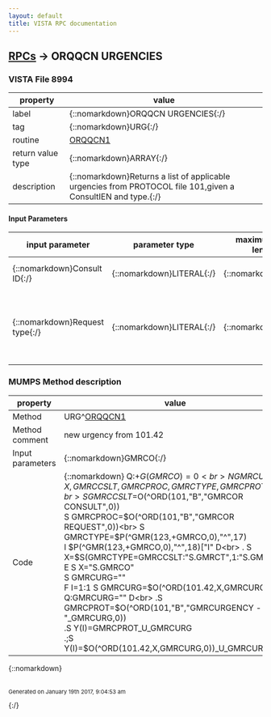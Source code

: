 ```yaml
---
layout: default
title: VISTA RPC documentation
---
```




## [RPCs](TableOfContent.md) &#8594; ORQQCN URGENCIES 



### VISTA File 8994 


 property | value 
--- | --- 
 label | {::nomarkdown}ORQQCN URGENCIES{:/}
 tag | {::nomarkdown}URG{:/}
 routine | [ORQQCN1](http://code.osehra.org/dox/Routine_ORQQCN1_source.html)
 return value type | {::nomarkdown}ARRAY{:/}
 description | {::nomarkdown}Returns a list of applicable urgencies from PROTOCOL file 101,given a ConsultIEN and type.{:/}

#### Input Parameters

| input parameter | parameter type | maximum data length | required | description | 
| --- | --- | --- | --- | --- | 
| {::nomarkdown}Consult ID{:/} | {::nomarkdown}LITERAL{:/} | {::nomarkdown}16{:/} | {::nomarkdown}true{:/} | {::nomarkdown}Internal file number of consult in file 123.{:/} | 
| {::nomarkdown}Request type{:/} | {::nomarkdown}LITERAL{:/} | {::nomarkdown}30{:/} | {::nomarkdown}true{:/} | {::nomarkdown}Consult or procedure.  Pointer to PROTOCOL file 101.  Value iseither 'GMRCOR CONSULT' or 'GMRCOR REQUEST'.{:/} | 


### MUMPS Method description

 property | value 
 --- | --- 
 Method | URG^[ORQQCN1](http://code.osehra.org/dox/Routine_ORQQCN1_source.html)
 Method comment | new urgency from 101.42
 Input parameters | {::nomarkdown}GMRCO{:/}
 Code | {::nomarkdown}  Q:+$G(GMRCO)=0<br> N GMRCURG,X,GMRCCSLT,GMRCPROC,GMRCTYPE,GMRCPROT<br> S GMRCCSLT=$O(^ORD(101,"B","GMRCOR CONSULT",0))<br> S GMRCPROC=$O(^ORD(101,"B","GMRCOR REQUEST",0))<br> S GMRCTYPE=$P(^GMR(123,+GMRCO,0),"^",17)<br> I $P(^GMR(123,+GMRCO,0),"^",18)["I" D<br> . S X=$S(GMRCTYPE=GMRCCSLT:"S.GMRCT",1:"S.GMRCR")<br> E  S X="S.GMRCO"<br> S GMRCURG=""<br> F I=1:1  S GMRCURG=$O(^ORD(101.42,X,GMRCURG)) Q:GMRCURG=""  D<br> .S GMRCPROT=$O(^ORD(101,"B","GMRCURGENCY - "_GMRCURG,0))<br> .S Y(I)=GMRCPROT_U_GMRCURG<br> .;S Y(I)=$O(^ORD(101.42,X,GMRCURG,0))_U_GMRCURG{:/}

{::nomarkdown} <br/><br/><p style="font-size: 11px">Generated on January 19th 2017, 9:04:53 am</p>{:/}